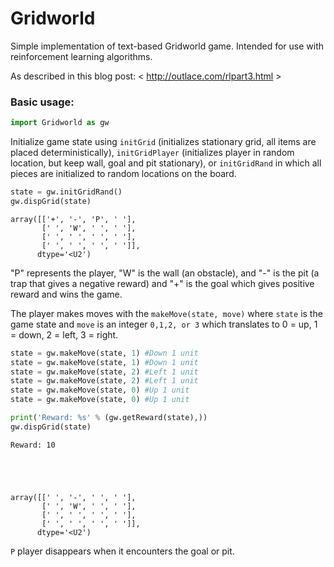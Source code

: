 # Gridworld
Simple implementation of text-based Gridworld game. Intended for use with reinforcement learning algorithms.

As described in this blog post: < http://outlace.com/rlpart3.html >



### Basic usage:

```python
import Gridworld as gw
```

Initialize game state using `initGrid` (initializes stationary grid, all items are placed deterministically), `initGridPlayer` (initializes player in random location, but keep wall, goal and pit stationary), or `initGridRand` in which all pieces are initialized to random locations on the board.


```python
state = gw.initGridRand()
gw.dispGrid(state)
```




    array([['+', '-', 'P', ' '],
           [' ', 'W', ' ', ' '],
           [' ', ' ', ' ', ' '],
           [' ', ' ', ' ', ' ']],
          dtype='<U2')



"P" represents the player, "W" is the wall (an obstacle), and "-" is the pit (a trap that gives a negative reward) and "+" is the goal which gives positive reward and wins the game.

The player makes moves with the `makeMove(state, move)` where `state` is the game state and `move` is an integer `0,1,2, or 3` which translates to 0 = up, 1 = down, 2 = left, 3 = right.


```python
state = gw.makeMove(state, 1) #Down 1 unit
state = gw.makeMove(state, 1) #Down 1 unit
state = gw.makeMove(state, 2) #Left 1 unit
state = gw.makeMove(state, 2) #Left 1 unit
state = gw.makeMove(state, 0) #Up 1 unit
state = gw.makeMove(state, 0) #Up 1 unit
```


```python
print('Reward: %s' % (gw.getReward(state),))
gw.dispGrid(state)
```

    Reward: 10





    array([[' ', '-', ' ', ' '],
           [' ', 'W', ' ', ' '],
           [' ', ' ', ' ', ' '],
           [' ', ' ', ' ', ' ']],
          dtype='<U2')



`P` player disappears when it encounters the goal or pit.


```python

```
